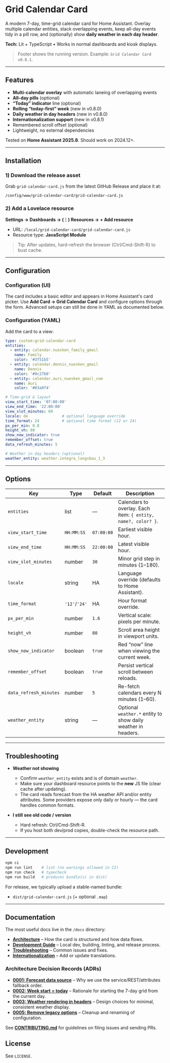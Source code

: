 # Grid Calendar Card

A modern 7-day, time-grid calendar card for Home Assistant. Overlay multiple calendar entities, stack overlapping events, keep all-day events tidy in a pill row, and (optionally) show **daily weather in each day header**.

**Tech:** Lit + TypeScript • Works in normal dashboards and kiosk displays.

> Footer shows the running version. Example: `Grid Calendar Card v0.8.1`.

---

## Features

- **Multi-calendar overlay** with automatic laneing of overlapping events
- **All-day pills** (optional)
- **“Today” indicator** line (optional)
- **Rolling “today-first” week** (new in v0.8.0)
- **Daily weather in day headers** (new in v0.8.0)
- **Internationalization support** (new in v0.8.1)
- Remembered scroll offset (optional)
- Lightweight, no external dependencies

Tested on **Home Assistant 2025.8**. Should work on 2024.12+.

---

## Installation

### 1) Download the release asset
Grab `grid-calendar-card.js` from the latest GitHub Release and place it at:

```
/config/www/grid-calendar-card/grid-calendar-card.js
```

### 2) Add a Lovelace resource
**Settings → Dashboards → (⋮) Resources → + Add resource**

- URL: `/local/grid-calendar-card/grid-calendar-card.js`
- Resource type: **JavaScript Module**

> Tip: After updates, hard-refresh the browser (Ctrl/Cmd-Shift-R) to bust cache.

---

## Configuration

### Configuration (UI)

The card includes a basic editor and appears in Home Assistant's card picker. Use **Add Card → Grid Calendar Card** and configure options through the form. Advanced setups can still be done in YAML as documented below.

### Configuration (YAML)

Add the card to a view:

```yaml
type: custom:grid-calendar-card
entities:
  - entity: calendar.nuesken_family_gmail
    name: Family
    color: '#3f51b5'
  - entity: calendar.dennis_nuesken_gmail
    name: Dennis
    color: '#9c27b0'
  - entity: calendar.auri_nuesken_gmail_com
    name: Auri
    color: '#03a9f4'

# Time-grid & layout
view_start_time: '07:00:00'
view_end_time: '22:00:00'
view_slot_minutes: 60
locale: de               # optional language override
time_format: 24          # optional time format (12 or 24)
px_per_min: 0.8
height_vh: 80
show_now_indicator: true
remember_offset: true
data_refresh_minutes: 5

# Weather in day headers (optional)
weather_entity: weather.integra_langsbau_1_3
```

---

## Options

| Key                    | Type            | Default | Description |
|------------------------|-----------------|---------|-------------|
| `entities`             | list            | —       | Calendars to overlay. Each item: `{ entity, name?, color? }`. |
| `view_start_time`      | `HH:MM:SS`      | `07:00:00` | Earliest visible hour. |
| `view_end_time`        | `HH:MM:SS`      | `22:00:00` | Latest visible hour. |
| `view_slot_minutes`    | number          | `30`    | Minor grid step in minutes (1–180). |
| `locale`               | string          | HA      | Language override (defaults to Home Assistant). |
| `time_format`          | `'12'`/`'24'`   | HA      | Hour format override. |
| `px_per_min`           | number          | `1.6`   | Vertical scale: pixels per minute. |
| `height_vh`            | number          | `80`    | Scroll area height in viewport units. |
| `show_now_indicator`   | boolean         | `true`  | Red “now” line when viewing the current week. |
| `remember_offset`      | boolean         | `true`  | Persist vertical scroll between reloads. |
| `data_refresh_minutes` | number          | `5`     | Re-fetch calendars every N minutes (1–60). |
| `weather_entity`       | string          | —       | Optional `weather.*` entity to show daily weather in headers. |

---

## Troubleshooting

- **Weather not showing**
  - Confirm `weather_entity` exists and is of domain `weather`.
  - Make sure your dashboard resource points to the **new** JS file (clear cache after updating).
  - The card reads forecast from the HA weather API and/or entity attributes. Some providers expose only daily or hourly — the card handles common formats.

- **I still see old code / version**
  - Hard refresh: Ctrl/Cmd-Shift-R.
  - If you host both dev/prod copies, double-check the resource path.

---

## Development

```bash
npm ci
npm run lint    # lint (no warnings allowed in CI)
npm run check   # typecheck
npm run build   # produces bundle(s) in dist/
```

For release, we typically upload a stable-named bundle:
- `dist/grid-calendar-card.js` (+ optional `.map`)

---

## Documentation

The most useful docs live in the `/docs` directory:

- **[Architecture](docs/ARCHITECTURE.md)** – How the card is structured and how data flows.
- **[Development Guide](docs/DEVELOPMENT.md)** – Local dev, building, linting, and release process.
- **[Troubleshooting](docs/TROUBLESHOOTING.md)** – Common issues and fixes.
- **[Internationalization](docs/I18N.md)** – Add or update translations.

### Architecture Decision Records (ADRs)

- **[0001: Forecast data source](docs/adr/0001-forecast-data-source.md)** – Why we use the service/REST/attributes fallback order.
- **[0002: Week start = today](docs/adr/0002-week-start-today.md)** – Rationale for starting the 7-day grid from the current day.
- **[0003: Weather rendering in headers](docs/adr/0003-weather-rendering-in-headers.md)** – Design choices for minimal, consistent weather display.
- **[0005: Remove legacy options](docs/adr/0005-remove-legacy-options.md)** – Cleanup and renaming of configuration.

See **[CONTRIBUTING.md](CONTRIBUTING.md)** for guidelines on filing issues and sending PRs.


## License

See `LICENSE`.